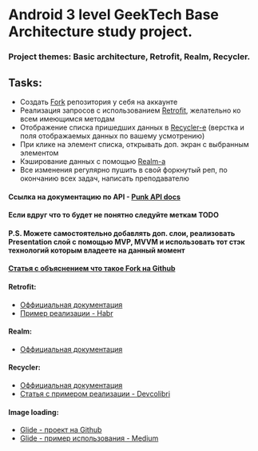 # Android 3 level GeekTech Base Architecture study project.
### Project themes: Basic architecture, Retrofit, Realm, Recycler.

## Tasks:
   * Создать [Fork](#header_fork) репозитория у себя на аккаунте
   * Реализация запросов c использованием [Retrofit](#retrofit:), желательно ко всем имеющимся методам 
   * Отображение списка пришедших данных в [Recycler-e](#recycler:) (верстка и поля отображаемых данных по вашему усмотрению)
   * При клике на элемент списка, открывать доп. экран с выбранным элементом
   * Кэширование данных с помощью [Realm-a](#realm:)
   * Все изменения регулярно пушить в свой форкнутый реп, по окончанию всех задач, написать преподавателю 
    
#### Ссылка на документацию по API - [Punk API docs](https://punkapi.com/documentation/v2)

#### Если вдруг что то будет не понятно следуйте меткам TODO

#### P.S. Можете самостоятельно добавлять доп. слои, реализовать Presentation слой с помощью MVP, MVVM и использовать тот стэк технологий которым владеете на данный момент

#### <a name="header_fork">[Статья с объяснением что такое Fork на Github](http://gearmobile.github.io/git/fork-github/)</a>

#### Retrofit:
- [Оффициальная документация](https://square.github.io/retrofit/)
- [Пример реализации - Habr](https://habr.com/post/314028/)

#### Realm:
- [Оффициальная документация](https://realm.io/docs/java/latest/)

#### Recycler:
- [Оффициальная документация](https://developer.android.com/guide/topics/ui/layout/recyclerview)
- [Статья c примером реализации - Devсolibri](https://devcolibri.com/%D0%BA%D0%B0%D0%BA-%D1%80%D0%B0%D0%B1%D0%BE%D1%82%D0%B0%D1%82%D1%8C-%D1%81-recyclerview/)

#### Image loading:
- [Glide - проект на Github](https://github.com/bumptech/glide)
- [Glide - пример использования - Medium](https://medium.com/@elye.project/glide-image-loader-the-basic-798db220bb44)

    
    
